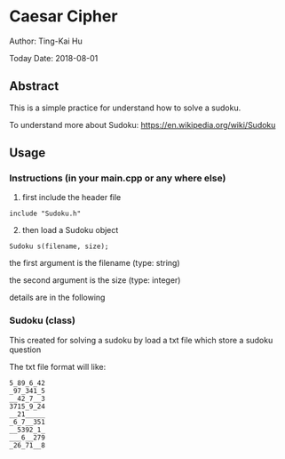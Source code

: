 # Caesar Cipher
Author: Ting-Kai Hu

Today Date: 2018-08-01

## Abstract
This is a simple practice for understand how to solve a sudoku.

To understand more about Sudoku: https://en.wikipedia.org/wiki/Sudoku

## Usage
### Instructions (in your main.cpp or any where else)
1. first include the header file
 ```
 include "Sudoku.h"
 ```
2. then load a Sudoku object
 ```
 Sudoku s(filename, size);
 ```
the first argument is the filename (type: string)

the second argument is the size (type: integer)

details are in the following

### Sudoku (class)
This created for solving a sudoku by load a txt file which store a sudoku question

The txt file format will like:
 ```
 5_89_6_42
 _97_341_5
 __42_7__3
 3715_9_24
 __21_____
 _6_7__351
 __5392_1_
 ___6__279
 _26_71__8
 ```
